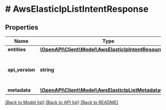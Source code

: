 # # AwsElasticIpListIntentResponse

## Properties

Name | Type | Description | Notes
------------ | ------------- | ------------- | -------------
**entities** | [**\OpenAPI\Client\Model\AwsElasticIpIntentResource[]**](AwsElasticIpIntentResource.md) |  | [optional]
**api_version** | **string** | API Version of the Nutanix v3 API framework. | [default to '3.1.0']
**metadata** | [**\OpenAPI\Client\Model\AwsElasticIpListMetadataOutput**](AwsElasticIpListMetadataOutput.md) |  |

[[Back to Model list]](../../README.md#models) [[Back to API list]](../../README.md#endpoints) [[Back to README]](../../README.md)
